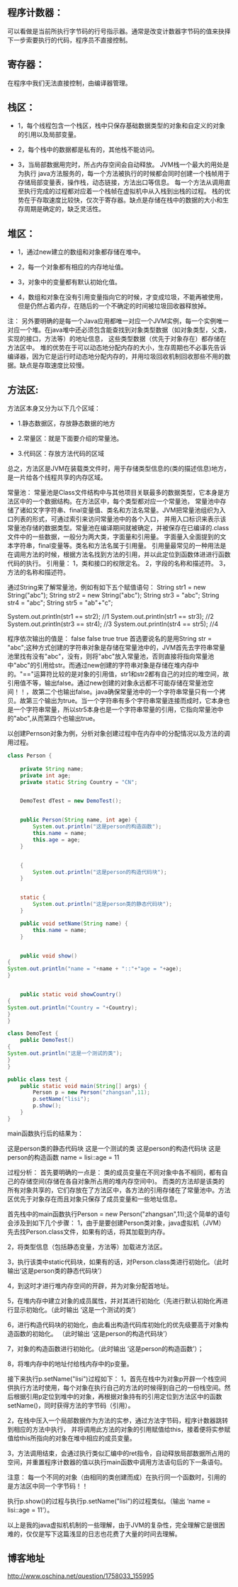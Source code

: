 程序计数器：
------
可以看做是当前所执行字节码的行号指示器。通常是改变计数器字节码的值来抉择下一步索要执行的代码，程序员不直接控制。 

寄存器：
-----------
在程序中我们无法直接控制，由编译器管理。 

栈区：
----------   
- 1，每个线程包含一个栈区，栈中只保存基础数据类型的对象和自定义的对象的引用以及局部变量。 

- 2，每个栈中的数据都是私有的，其他栈不能访问。 

- 3，当局部数据用完时，所占内存空间会自动释放。 
JVM栈一个最大的用处是为执行 java方法服务的，每一个方法被执行的时候都会同时创建一个栈帧用于存储局部变量表，操作栈，动态链接，方法出口等信息。 
每一个方法从调用直至执行完成的过程都对应着一个栈帧在虚拟机中从入栈到出栈的过程。 
栈的优势在于存取速度比较快，仅次于寄存器。缺点是存储在栈中的数据的大小和生存周期是确定的，缺乏灵活性。 

堆区：
---------- 
- 1，通过new建立的数组和对象都存储在堆中。 

- 2，每一个对象都有相应的内存地址值。 

- 3，对象中的变量都有默认初始化值。 

- 4，数组和对象在没有引用变量指向它的时候，才变成垃圾，不能再被使用，但是仍然占着内存，在随后的一个不确定的时间被垃圾回收器释放掉。 

注：
另外要明确的是每一个Java应用都唯一对应一个JVM实例，每一个实例唯一对应一个堆。在java堆中还必须包含能查找到对象类型数据（如对象类型，父类，实现的接口，方法等）的地址信息， 
这些类型数据（优先于对象存在）都存储在方法区中。 
堆的优势在于可以动态地分配内存的大小，生存周期也不必事先告诉编译器，因为它是运行时动态地分配内存的，并用垃圾回收机制回收那些不用的数据。缺点是存取速度比较慢。 


方法区:
-----
方法区本身又分为以下几个区域： 
- 1.静态数据区，存放静态数据的地方 

- 2.常量区：就是下面要介绍的常量池。 

- 3.代码区：存放方法代码的区域 

总之，方法区是JVM在装载类文件时，用于存储类型信息的(类的描述信息)地方，是一片给各个线程共享的内存区域。 

常量池： 
常量池是Class文件结构中与其他项目关联最多的数据类型，它本身是方法区中的一个数据结构。在方法区中，每个类型都对应一个常量池， 
常量池中存储了诸如文字字符串、final变量值、类名和方法名常量。JVM把常量池组织为入口列表的形式，可通过索引来访问常量池中的各个入口， 
并用入口标识来表示该常量池存储的数据类型。常量池在编译期间就被确定，并被保存在已编译的.class文件中的一些数据，一般分为两大类，字面量和引用量。 
字面量入全面提到的文本字符串，final变量等。类名和方法名属于引用量。 
引用量最常见的一种用法是在调用方法的时候，根据方法名找到方法的引用，并以此定位到函数体进进行函数代码的执行。 
引用量： 
1，类和接口的权限定名。 
2，字段的名称和描述符。 
3，方法的名称和描述符。 

通过String来了解常量池，例如有如下五个赋值语句： 
String str1 = new String("abc"); 
String str2 = new String("abc"); 
String str3 = "abc"; 
String str4 = "abc"; 
String str5 = "ab"+"c"; 

System.out.println(str1 == str2); //1 
System.out.println(str1 == str3); //2 
System.out.println(str3 == str4); //3 
System.out.println(str4 == str5); //4 

程序依次输出的值是： 
false 
false 
true 
true 
首选要说名的是用String str = "abc";这种方式创建的字符串对象是存储在常量池中的，JVM首先去字符串常量池里找有没有"abc"，没有，则将"abc"放入常量池，否则直接将指向常量池中"abc"的引用给str。而通过new创建的字符串对象是存储在堆内存中的。"=="运算符比较的是对象的引用值，str1和str2都有自己的对应的堆空间，故引用值不等，输出false。通过new创建的对象永远都不可能存储在常量池空间！！，故第二个也输出false。java确保常量池中的一个字符串常量只有一个拷贝。故第三个输出为true。当一个字符串有多个字符串常量连接而成时，它本身也是一个字符串常量，所以str5本身也是一个字符串常量的引用，它指向常量池中的"abc",从而第四个也输出true。 


以创建Pernson对象为例，分析对象创建过程中在内存中的分配情况以及方法的调用过程。
```java
class Person {
    
    private String name; 
    private int age; 
    private static String Country = "CN"; 


    DemoTest dTest = new DemoTest(); 


    public Person(String name, int age) { 
        System.out.println("这是person的构造函数"); 
        this.name = name; 
        this.age = age; 
    }   


    { 
        System.out.println("这是person的构造代码块"); 
    } 


    static { 
        System.out.println("这是person类的静态代码块"); 
    }    

    public void setName(String name) {
        this.name = name; 
    } 


    public void show() 
{ 
System.out.println("name = "+name + "::"+"age = "+age); 
} 


    public static void showCountry() 
{ 
System.out.println("Country = "+Country); 
} 
} 

class DemoTest { 
    public DemoTest() 
{ 
System.out.println("这是一个测试的类"); 
} 
} 

public class test { 
    public static void main(String[] args) { 
        Person p = new Person("zhangsan",11); 
        p.setName("lisi"); 
        p.show(); 
    } 
} 
```


main函数执行后的结果为： 


这是person类的静态代码块 
这是一个测试的类 
这是person的构造代码块 
这是person的构造函数 
name = lisi::age = 11 


过程分析： 
首先要明确的一点是： 类的成员变量在不同对象中各不相同，都有自己的存储空间(存储在各自对象所占用的堆内存空间中)。 
而类的方法却是该类的所有对象共享的，它们存放在了方法区中，各方法的引用存储在了常量池中。方法区优先于对象存在而且对象只保存了成员变量和一些地址信息。 


首先栈中的main函数执行Person = new Person("zhangsan",11);这个简单的语句会涉及到如下几个步骤： 
1，由于是要创建Person类对象，java虚拟机（JVM）先去找Person.class文件，如果有的话，将其加载到内存。 


2，将类型信息（包括静态变量，方法等）加载进方法区。 


3，执行该类中static代码块，如果有的话，对Person.class类进行初始化。（此时输出‘这是person类的静态代码块’） 


4，到这时才进行堆内存空间的开辟，并为对象分配首地址。 


5，在堆内存中建立对象的成员属性，并对其进行初始化（先进行默认初始化再进行显示初始化。（此时输出  ‘这是一个测试的类’） 


6，进行构造代码块的初始化，由此看出构造代码库初始化的优先级要高于对象构造函数的初始化。 （此时输出 ‘这是person的构造代码块’） 

7，对象的构造函数进行初始化。（此时输出 ‘这是person的构造函数’）； 

8，将堆内存中的地址付给栈内存中的p变量。 

接下来执行p.setName("lisi")过程如下： 
1，首先在栈中为对象p开辟一个栈空间供执行方法时使用，每个对象在执行自己的方法的时候得到自己的一份栈空间。然后根据引用p定位到堆中的对象，再根据对象持有的引用定位到方法区中的函数setName()，同时获得方法的字节码（引用）。 

2，在栈中压入一个局部数据作为方法的实参，通过方法字节码，程序计数器跳转到相应的方法中执行， 
并将调用此方法的对象的引用赋值给this，接着便将实参赋值给this所指向的对象在堆中相应的成员变量。 

3，方法调用结束，会通过执行类似汇编中的ret指令，自动释放局部数据所占用的空间，并重置程序计数器的值以执行main函数中调用方法语句后的下一条语句。 

注意： 每一个不同的对象（由相同的类创建而成）在执行同一个函数时，引用的是方法区中同一个字节码！！ 

执行p.show()的过程与执行p.setName("lisi")的过程类似。（输出 ‘name = lisi::age = 11’）。 

以上是我的java虚拟机机制的一些理解，由于JVM的复杂性，完全理解它是很困难的，仅仅是写下这篇浅显的日志也花费了大量的时间去理解。

博客地址
---
http://www.oschina.net/question/1758033_155995